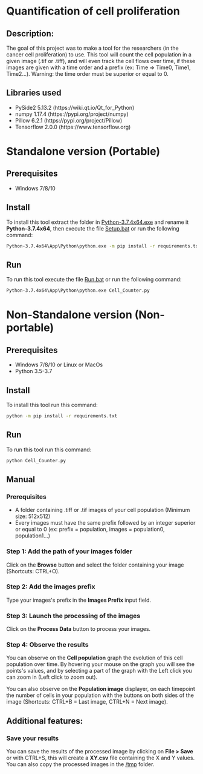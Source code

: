 # Quantification of cell proliferation

## Description:

The goal of this project was to make a tool for the researchers (in the cancer cell proliferation) to use. This tool will count the cell population in a given image (.tif or .tiff), and will even track the cell flows over time, if these images are given with a time order and a prefix (ex: Time => Time0, Time1, Time2...). Warning: the time order must be superior or equal to 0.

## Libraries used

<ul>
<li>PySide2 5.13.2 (https://wiki.qt.io/Qt_for_Python)</li>
<li>numpy 1.17.4 (https://pypi.org/project/numpy)</li>
<li>Pillow 6.2.1 (https://pypi.org/project/Pillow)</li>
<li>Tensorflow 2.0.0 (https://www.tensorflow.org)</li>
</ul>

# Standalone version (Portable)

## Prerequisites

<ul>
<li>Windows 7/8/10</li>
</ul>

## Install

To install this tool extract the folder in [Python-3.7.4x64.exe](https://github.com/Antonoir1/Quantification_of_cell_proliferation/blob/master/Python-3.7.4x64.exe) and rename it **Python-3.7.4x64**, then execute the file [Setup.bat](https://github.com/Antonoir1/Quantification_of_cell_proliferation/blob/master/Setup.bat) or run the following command:

```bash
Python-3.7.4x64\App\Python\python.exe -m pip install -r requirements.txt
```


## Run

To run this tool execute the file [Run.bat](https://github.com/Antonoir1/Quantification_of_cell_proliferation/blob/master/Run.bat) or run the following command:

```bash
Python-3.7.4x64\App\Python\python.exe Cell_Counter.py
```

# Non-Standalone version (Non-portable)

## Prerequisites

<ul>
<li>Windows 7/8/10 or Linux or MacOs</li>
<li>Python 3.5-3.7</li>
</ul>


## Install

To install this tool run this command:

```bash
python -m pip install -r requirements.txt
```

## Run

To run this tool run this command:

```bash
python Cell_Counter.py
```



## **Manual**

### **Prerequisites**

<ul>
<li>A folder containing .tiff or .tif images of your cell population (Minimum size: 512x512)</li>
<li>Every images must have the same prefix followed by an integer superior or equal to 0 (ex: prefix = population, images = population0, population1...)</li>
</ul>

### **Step 1: Add the path of your images folder**

Click on the **Browse** button and select the folder containing your image (Shortcuts: CTRL+O).

### **Step 2: Add the images prefix**

Type your images's prefix in the **Images Prefix** input field.

### **Step 3: Launch the processing of the images**

Click on the **Process Data** button to process your images.

### **Step 4: Observe the results**

You can observe on the **Cell population** graph the evolution of this cell population over time. By hovering your mouse on the graph you will see the points's values, and by selecting a part of the graph with the Left click you can zoom in (Left click to zoom out).

You can also observe on the **Population image** displayer, on each timepoint the number of cells in your population with the buttons on both sides of the image (Shortcuts: CTRL+B = Last image, CTRL+N = Next image).

## Additional features:

### **Save your results**

You can save the results of the processed image by clicking on **File > Save** or with CTRL+S, this will create a **XY.csv** file containing the X and Y values. You can also copy the processed images in the [/tmp](https://github.com/Antonoir1/Quantification_of_cell_proliferation/tree/master/tmp) folder.